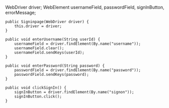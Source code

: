  WebDriver driver;
    WebElement usernameField, passwordField, signInButton, errorMessage;

    public Signinpage(WebDriver driver) {
        this.driver = driver;
    }

    public void enterUsername(String userId) {
        usernameField = driver.findElement(By.name("username"));
        usernameField.clear();
        usernameField.sendKeys(userId);
    }

    public void enterPassword(String password) {
        passwordField = driver.findElement(By.name("password"));
        passwordField.sendKeys(password);
    }

    public void clickSignIn() {
        signInButton = driver.findElement(By.name("signon"));
        signInButton.click();
    }
